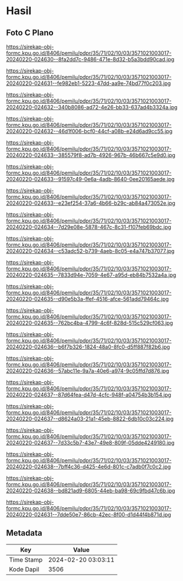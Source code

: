 # Hasil

## Foto C Plano

https://sirekap-obj-formc.kpu.go.id/8406/pemilu/pdpr/35/71/02/10/03/3571021003017-20240220-024630--8fa2dd7c-9486-471e-8d32-b5a3bdd90cad.jpg

https://sirekap-obj-formc.kpu.go.id/8406/pemilu/pdpr/35/71/02/10/03/3571021003017-20240220-024631--fe982eb1-5223-47dd-aa9e-74bd77f0c203.jpg

https://sirekap-obj-formc.kpu.go.id/8406/pemilu/pdpr/35/71/02/10/03/3571021003017-20240220-024632--340b8086-ad72-4e26-bb33-637ad4b3324a.jpg

https://sirekap-obj-formc.kpu.go.id/8406/pemilu/pdpr/35/71/02/10/03/3571021003017-20240220-024632--46d1f006-bcf0-44cf-a08b-e24d6ad9cc55.jpg

https://sirekap-obj-formc.kpu.go.id/8406/pemilu/pdpr/35/71/02/10/03/3571021003017-20240220-024633--385579f8-ad7b-4926-967b-46b667c5e9d0.jpg

https://sirekap-obj-formc.kpu.go.id/8406/pemilu/pdpr/35/71/02/10/03/3571021003017-20240220-024633--91597c49-0e6a-4adb-8640-0ee20165aede.jpg

https://sirekap-obj-formc.kpu.go.id/8406/pemilu/pdpr/35/71/02/10/03/3571021003017-20240220-024633--e23ef254-37a6-4b66-b29c-ab84a473052e.jpg

https://sirekap-obj-formc.kpu.go.id/8406/pemilu/pdpr/35/71/02/10/03/3571021003017-20240220-024634--7d29e08e-5878-467c-8c31-f107feb69bdc.jpg

https://sirekap-obj-formc.kpu.go.id/8406/pemilu/pdpr/35/71/02/10/03/3571021003017-20240220-024634--c53adc52-b739-4aeb-8c05-e4a747b37077.jpg

https://sirekap-obj-formc.kpu.go.id/8406/pemilu/pdpr/35/71/02/10/03/3571021003017-20240220-024635--7833d94e-7059-4e67-a95d-eb84b7532a4a.jpg

https://sirekap-obj-formc.kpu.go.id/8406/pemilu/pdpr/35/71/02/10/03/3571021003017-20240220-024635--d90e5b3a-ffef-4516-afce-561add79464c.jpg

https://sirekap-obj-formc.kpu.go.id/8406/pemilu/pdpr/35/71/02/10/03/3571021003017-20240220-024635--762bc4ba-4799-4c6f-828d-515c529cf063.jpg

https://sirekap-obj-formc.kpu.go.id/8406/pemilu/pdpr/35/71/02/10/03/3571021003017-20240220-024636--b6f7b326-1824-48a0-8fc0-d5ff887f82b6.jpg

https://sirekap-obj-formc.kpu.go.id/8406/pemilu/pdpr/35/71/02/10/03/3571021003017-20240220-024636--57abc11e-9a7a-40e6-a974-9c05ffd7d876.jpg

https://sirekap-obj-formc.kpu.go.id/8406/pemilu/pdpr/35/71/02/10/03/3571021003017-20240220-024637--87d64fea-d47d-4cfc-948f-a04754b3b154.jpg

https://sirekap-obj-formc.kpu.go.id/8406/pemilu/pdpr/35/71/02/10/03/3571021003017-20240220-024637--d8624a03-21a1-45eb-8822-6db10c03c224.jpg

https://sirekap-obj-formc.kpu.go.id/8406/pemilu/pdpr/35/71/02/10/03/3571021003017-20240220-024637--7d33c5b7-43e7-49e8-809f-05dde4249180.jpg

https://sirekap-obj-formc.kpu.go.id/8406/pemilu/pdpr/35/71/02/10/03/3571021003017-20240220-024638--7bff4c36-d425-4e6d-801c-c7adb0f7c0c2.jpg

https://sirekap-obj-formc.kpu.go.id/8406/pemilu/pdpr/35/71/02/10/03/3571021003017-20240220-024638--bd821ad9-6805-44eb-ba98-69c9fbd47c6b.jpg

https://sirekap-obj-formc.kpu.go.id/8406/pemilu/pdpr/35/71/02/10/03/3571021003017-20240220-024631--7dde50e7-86cb-42ec-8f00-d1d44f4b871d.jpg


## Metadata

| Key        | Value               |
| ---------- | ------------------- |
| Time Stamp | 2024-02-20 03:03:11 |
| Kode Dapil | 3506                |



